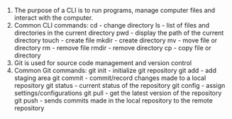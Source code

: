 1. The purpose of a CLI is to run programs, manage computer files and interact with the computer.
2. Common CLI commands:
cd - change directory
ls - list of files and directories in the current directory
pwd - display the path of the current directory
touch - create file
mkdir - create directory
mv - move file or directory
rm - remove file
rmdir - remove directory
cp - copy file or directory
3. Git is used for source code management and version control
4. Common Git commands:
git init - initialize git repository
git add - add staging area
git commit - commit/record changes made to a local repository
git status - current status of the repository
git config - assign settings/configurations
git pull - get the latest version of the repository
git push - sends commits made in the local repository to the remote repository